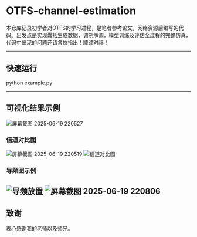 # OTFS-channel-estimation
本仓库记录初学者对OTFS的学习过程，是笔者参考论文，网络资源后编写的代码。出发点是实现囊括生成数据，调制解调，模型训练及评估全过程的完整仿真，代码中出现的问题还请各位指出！顺颂时祺！

---
## 快速运行
python example.py

---

## 可视化结果示例
![屏幕截图 2025-06-19 220527](https://github.com/user-attachments/assets/614efeee-d128-4b50-a246-8c31dd1bfe1b)
### 信道对比图
![屏幕截图 2025-06-19 220519](https://github.com/user-attachments/assets/af0648f5-5496-46f0-a79d-4e0c2b68bca7)
![信道对比图](https://github.com/user-attachments/assets/614efeee-d128-4b50-a246-8c31dd1bfe1b)

### 导频图示例
![导频放置](https://github.com/user-attachments/assets/24adc83c-ad78-4eae-9993-74cfe7370482)
![屏幕截图 2025-06-19 220806](https://github.com/user-attachments/assets/24adc83c-ad78-4eae-9993-74cfe7370482)
---

## 致谢

衷心感谢我的老师以及师兄。
